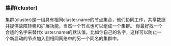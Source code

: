 ### 集群(cluster)
集群(cluster)是一组具有相同cluster.name的节点集合，他们协同工作，共享数据并提供故障转移和扩展功能，当然一个节点也可以组成一个集群。
你最好找一个合适的名字来替代cluster.name的默认值，比如你自己的名字，这样可以防止一个新启动的节点加入到相同网络中的另一个同名的集群中。
